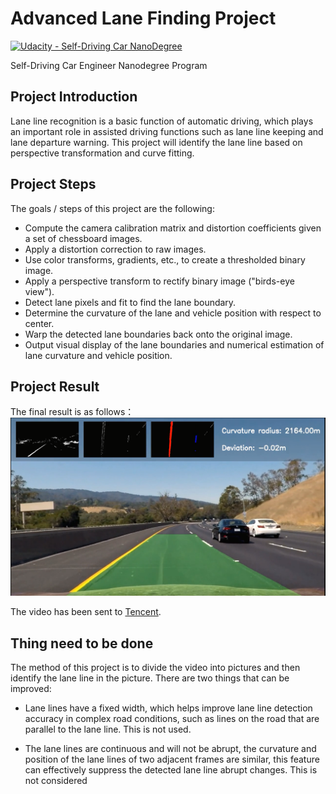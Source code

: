 # Advanced Lane Finding Project 

[![Udacity - Self-Driving Car NanoDegree](https://s3.amazonaws.com/udacity-sdc/github/shield-carnd.svg)](http://www.udacity.com/drive)

Self-Driving Car Engineer Nanodegree Program

## Project Introduction

Lane line recognition is a basic function of automatic driving, which plays an important role in assisted driving functions such as lane line keeping and lane departure warning. This project will identify the lane line based on perspective transformation and curve fitting.

## Project Steps

The goals / steps of this project are the following: 
- Compute the camera calibration matrix and distortion coefficients given a set of chessboard images.
- Apply a distortion correction to raw images. 
- Use color transforms, gradients, etc., to create a thresholded binary image. 
- Apply a perspective transform to rectify binary image ("birds-eye view").
- Detect lane pixels and fit to find the lane boundary.
- Determine the curvature of the lane and vehicle position with respect to center. 
- Warp the detected lane boundaries back onto the original image. 
- Output visual display of the lane boundaries and numerical estimation of lane curvature and vehicle position. 

## Project Result

The final result is as follows：
![image](./image/车道线识别.png)

The video has been sent to [Tencent](https://v.qq.com/x/page/m0923upwoq3.html?).

## Thing need to be done

The method of this project is to divide the video into pictures and then identify the lane line in the picture. There are two things that can be improved:

- Lane lines have a fixed width, which helps improve lane line detection accuracy in complex road conditions, such as lines on the road that are parallel to the lane line. This is not used.

- The lane lines are continuous and will not be abrupt, the curvature and position of the lane lines of two adjacent frames are similar, this feature can effectively suppress the detected lane line abrupt changes. This is not considered
